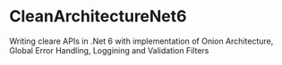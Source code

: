 # CleanArchitectureNet6
Writing cleare APIs in .Net 6 with implementation of Onion Architecture, Global Error Handling, Loggining and Validation Filters
